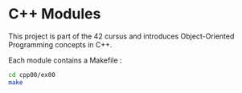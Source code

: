 # C++ Modules
This project is part of the 42 cursus and introduces Object-Oriented Programming concepts in C++.

Each module contains a Makefile :
```bash
cd cpp00/ex00
make
